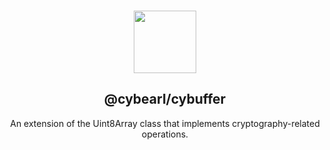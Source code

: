 <p align="center">
  <br />
  <a href="https://www.cybearl.com" target="_blank"><img width="100px" src="https://cybearl.com/_next/image?url=%2Fimages%2Flogo.webp&w=640&q=75" /></a>
  <h2 align="center">@cybearl/cybuffer</h2>
  <p align="center">An extension of the Uint8Array class that implements cryptography-related operations.</p>
</p>